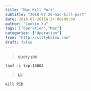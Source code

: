 ```yaml
---
title: "Mac Kill Port"
subtitle: "2018-07-26-mac-kill-port"
date: 2018-07-26T16:24:00+08:00
author: "Cookie Xu"
tags: ["Operation","Mac"]
categories: ["Operation"]
from: "http://sillyhatxu.com"
draft: false
---
```


> query pid

`lsof -i tcp:18004`

> kill

`kill PID`


